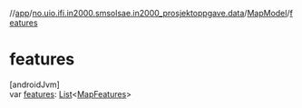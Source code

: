 //[app](../../../index.md)/[no.uio.ifi.in2000.smsolsae.in2000_prosjektoppgave.data](../index.md)/[MapModel](index.md)/[features](features.md)

# features

[androidJvm]\
var [features](features.md): [List](https://kotlinlang.org/api/latest/jvm/stdlib/kotlin.collections/-list/index.html)&lt;[MapFeatures](../-map-features/index.md)&gt;
